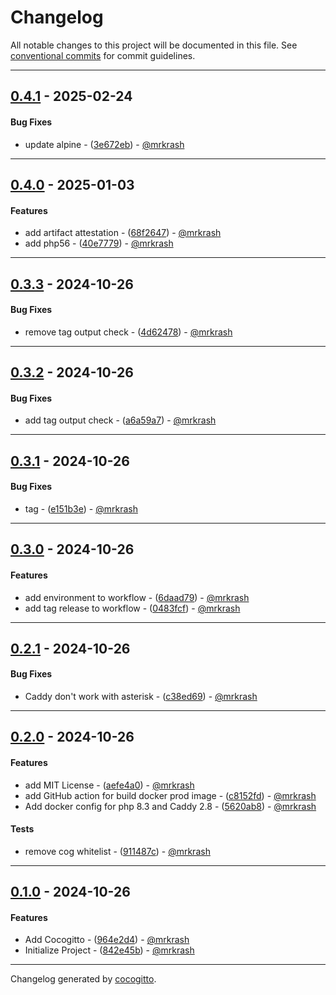 # Changelog
All notable changes to this project will be documented in this file. See [conventional commits](https://www.conventionalcommits.org/) for commit guidelines.

- - -
## [0.4.1](https://github.com/mrkrash/Docker/compare/3e672ebf5fbc28249c27dd7581c0a4d1eb345918..0.4.1) - 2025-02-24
#### Bug Fixes
- update alpine - ([3e672eb](https://github.com/mrkrash/Docker/commit/3e672ebf5fbc28249c27dd7581c0a4d1eb345918)) - [@mrkrash](https://github.com/mrkrash)

- - -

## [0.4.0](https://github.com/mrkrash/Docker/compare/40e7779d3b79adce1e6e928d1aff7b9a11d2ec8a..0.4.0) - 2025-01-03
#### Features
- add artifact attestation - ([68f2647](https://github.com/mrkrash/Docker/commit/68f26473d62c889de17c5602df5acfdc3bfbad34)) - [@mrkrash](https://github.com/mrkrash)
- add php56 - ([40e7779](https://github.com/mrkrash/Docker/commit/40e7779d3b79adce1e6e928d1aff7b9a11d2ec8a)) - [@mrkrash](https://github.com/mrkrash)

- - -

## [0.3.3](https://github.com/mrkrash/Docker/compare/4d62478e74e5084c4bcddc6dab3c2dcaad8420c9..0.3.3) - 2024-10-26
#### Bug Fixes
- remove tag output check - ([4d62478](https://github.com/mrkrash/Docker/commit/4d62478e74e5084c4bcddc6dab3c2dcaad8420c9)) - [@mrkrash](https://github.com/mrkrash)

- - -

## [0.3.2](https://github.com/mrkrash/Docker/compare/a6a59a735de895ff2445031a123c69211b608045..0.3.2) - 2024-10-26
#### Bug Fixes
- add tag output check - ([a6a59a7](https://github.com/mrkrash/Docker/commit/a6a59a735de895ff2445031a123c69211b608045)) - [@mrkrash](https://github.com/mrkrash)

- - -

## [0.3.1](https://github.com/mrkrash/Docker/compare/e151b3e5656a2dc60675e00f3a488dd8c6331aea..0.3.1) - 2024-10-26
#### Bug Fixes
- tag - ([e151b3e](https://github.com/mrkrash/Docker/commit/e151b3e5656a2dc60675e00f3a488dd8c6331aea)) - [@mrkrash](https://github.com/mrkrash)

- - -

## [0.3.0](https://github.com/mrkrash/Docker/compare/0483fcf35ecff45abed0441f7c895379814b663f..0.3.0) - 2024-10-26
#### Features
- add environment to workflow - ([6daad79](https://github.com/mrkrash/Docker/commit/6daad79dfaad939500c1896df30b3299b66c873f)) - [@mrkrash](https://github.com/mrkrash)
- add tag release to workflow - ([0483fcf](https://github.com/mrkrash/Docker/commit/0483fcf35ecff45abed0441f7c895379814b663f)) - [@mrkrash](https://github.com/mrkrash)

- - -

## [0.2.1](https://github.com/mrkrash/Docker/compare/32f896bdfdc1af3eb9f37008ab1fd898129bdcb6..0.2.1) - 2024-10-26
#### Bug Fixes
- Caddy don't work with asterisk - ([c38ed69](https://github.com/mrkrash/Docker/commit/c38ed69ea3641dd2ac9f24b7415019611d4915b3)) - [@mrkrash](https://github.com/mrkrash)

- - -

## [0.2.0](https://github.com/mrkrash/Docker/compare/81dd74d8b8992ce028a1b3fef76f1fef3614f51c..0.2.0) - 2024-10-26
#### Features
- add MIT License - ([aefe4a0](https://github.com/mrkrash/Docker/commit/aefe4a0ce4a39ea0b110875515c622f56a67f9d2)) - [@mrkrash](https://github.com/mrkrash)
- add GitHub action for build docker prod image - ([c8152fd](https://github.com/mrkrash/Docker/commit/c8152fdc79643c6ba902dd972304c8fea9f87721)) - [@mrkrash](https://github.com/mrkrash)
- Add docker config for php 8.3 and Caddy 2.8 - ([5620ab8](https://github.com/mrkrash/Docker/commit/5620ab877b5bb43a092b55d0a46aaf127009a729)) - [@mrkrash](https://github.com/mrkrash)
#### Tests
- remove cog whitelist - ([911487c](https://github.com/mrkrash/Docker/commit/911487ce4daa25881b4f26b5b34bd0d6e16fa923)) - [@mrkrash](https://github.com/mrkrash)

- - -

## [0.1.0](https://github.com/mrkrash/Docker/compare/842e45b4a4a956f7f3f61891e3df79d115a03325..0.1.0) - 2024-10-26
#### Features
- Add Cocogitto - ([964e2d4](https://github.com/mrkrash/Docker/commit/964e2d4306f5573e4d80069ef97594ab03139496)) - [@mrkrash](https://github.com/mrkrash)
- Initialize Project - ([842e45b](https://github.com/mrkrash/Docker/commit/842e45b4a4a956f7f3f61891e3df79d115a03325)) - [@mrkrash](https://github.com/mrkrash)

- - -

Changelog generated by [cocogitto](https://github.com/cocogitto/cocogitto).